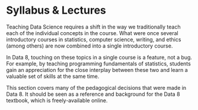 # Syllabus & Lectures
Teaching Data Science requires a shift in the way we traditionally teach each of the individual concepts in the course. What were once several introductory courses in statistics, computer science, writing, and ethics (among others) are now combined into a single introductory course.

In Data 8, touching on these topics in a single course is a feature, not a bug. For example, by teaching programming fundamentals of statistics, students gain an appreciation for the close interplay between these two and learn a valuable set of skills at the same time.

This section covers many of the pedagogical decisions that were made in Data 8. It should be seen as a reference and background for the Data 8 textbook, which is freely-available online.